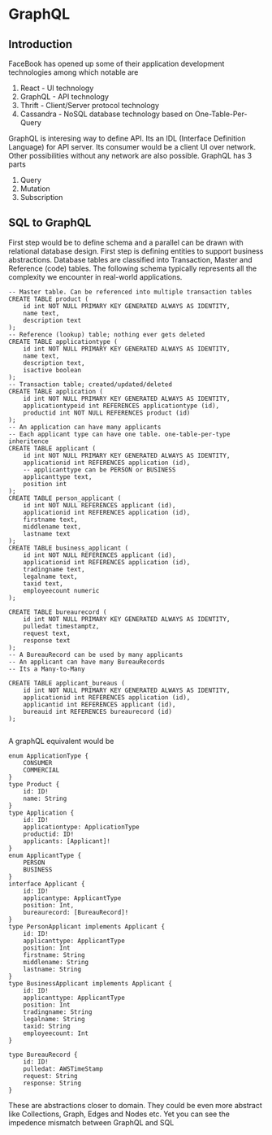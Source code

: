 # GraphQL

## Introduction

FaceBook has opened up some of their application development technologies among which notable are
1. React - UI technology 
2. GraphQL - API technology
3. Thrift - Client/Server protocol technology
4. Cassandra - NoSQL database technology based on One-Table-Per-Query

GraphQL is interesing way to define API.  Its an IDL (Interface Definition Language) for API server.  Its consumer would be a client UI over network. Other possibilities without any network are also possible.
GraphQL has 3 parts
1. Query
2. Mutation
3. Subscription

## SQL to GraphQL 

First step would be to define schema and a parallel can be drawn with relational database design. First step is defining entities to support business abstractions.  Database tables are classified into Transaction, Master and Reference (code) tables.  The following schema typically represents  all the complexity we encounter in real-world applications.

```
-- Master table. Can be referenced into multiple transaction tables
CREATE TABLE product (
    id int NOT NULL PRIMARY KEY GENERATED ALWAYS AS IDENTITY,
    name text,
    description text    
);
-- Reference (lookup) table; nothing ever gets deleted
CREATE TABLE applicationtype (
    id int NOT NULL PRIMARY KEY GENERATED ALWAYS AS IDENTITY,
    name text,
    description text,
    isactive boolean
);
-- Transaction table; created/updated/deleted
CREATE TABLE application (
    id int NOT NULL PRIMARY KEY GENERATED ALWAYS AS IDENTITY,
    applicationtypeid int REFERENCES applicationtype (id),
    productid int NOT NULL REFERENCES product (id)
);
-- An application can have many applicants 
-- Each applicant type can have one table. one-table-per-type inheritence
CREATE TABLE applicant (
    id int NOT NULL PRIMARY KEY GENERATED ALWAYS AS IDENTITY,
    applicationid int REFERENCES application (id),
    -- applicanttype can be PERSON or BUSINESS
    applicanttype text,
    position int
);
CREATE TABLE person_applicant (
    id int NOT NULL REFERENCES applicant (id),
    applicationid int REFERENCES application (id),
    firstname text,
    middlename text,
    lastname text
);
CREATE TABLE business_applicant (
    id int NOT NULL REFERENCES applicant (id),
    applicationid int REFERENCES application (id),
    tradingname text,
    legalname text,
    taxid text,
    employeecount numeric
);

CREATE TABLE bureaurecord (
    id int NOT NULL PRIMARY KEY GENERATED ALWAYS AS IDENTITY,
    pulledat timestamptz,
    request text,
    response text
);
-- A BureauRecord can be used by many applicants
-- An applicant can have many BureauRecords 
-- Its a Many-to-Many

CREATE TABLE applicant_bureaus (
    id int NOT NULL PRIMARY KEY GENERATED ALWAYS AS IDENTITY,
    applicationid int REFERENCES application (id),
    applicantid int REFERENCES applicant (id),   
    bureauid int REFERENCES bureaurecord (id)
);


```

A graphQL equivalent would be

```
enum ApplicationType {
    CONSUMER
    COMMERCIAL
}
type Product {
    id: ID!
    name: String
}
type Application {
    id: ID!
    applicationtype: ApplicationType
    productid: ID!
    applicants: [Applicant]!
}
enum ApplicantType {
    PERSON
    BUSINESS
}
interface Applicant {
    id: ID!
    applicantype: ApplicantType
    position: Int,
    bureaurecord: [BureauRecord]!
}
type PersonApplicant implements Applicant {
    id: ID!
    applicanttype: ApplicantType
    position: Int
    firstname: String
    middlename: String
    lastname: String
}
type BusinessApplicant implements Applicant {
    id: ID!
    applicanttype: ApplicantType
    position: Int
    tradingname: String
    legalname: String
    taxid: String
    employeecount: Int
}

type BureauRecord {
    id: ID!
    pulledat: AWSTimeStamp
    request: String
    response: String
}

```

These are abstractions closer to domain. They could be even more abstract like Collections, Graph, Edges and Nodes etc.   Yet you can see the impedence mismatch between GraphQL and SQL

